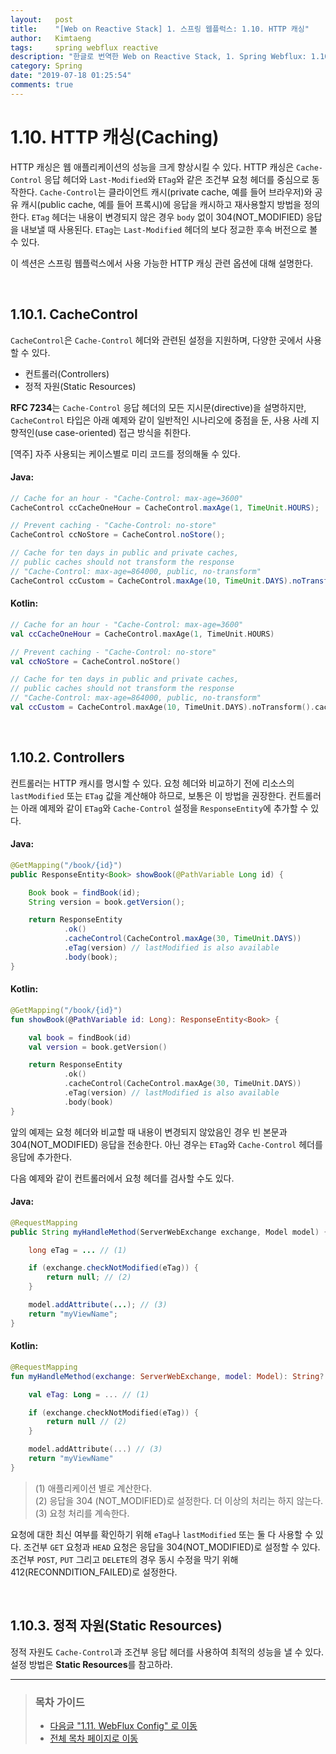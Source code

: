 ```yaml
---
layout:   post
title:    "[Web on Reactive Stack] 1. 스프링 웹플럭스: 1.10. HTTP 캐싱"
author:   Kimtaeng
tags: 	  spring webflux reactive
description: "한글로 번역한 Web on Reactive Stack, 1. Spring Webflux: 1.10. HTTP Caching"
category: Spring
date: "2019-07-18 01:25:54"
comments: true
---
```


# 1.10. HTTP 캐싱(Caching)
HTTP 캐싱은 웹 애플리케이션의 성능을 크게 향상시킬 수 있다. HTTP 캐싱은 `Cache-Control` 응답 헤더와 `Last-Modified`와 `ETag`와
같은 조건부 요청 헤더를 중심으로 동작한다. `Cache-Control`는 클라이언트 캐시(private cache, 예를 들어 브라우저)와
공유 캐시(public cache, 예를 들어 프록시)에 응답을 캐시하고 재사용할지 방법을 정의한다. `ETag` 헤더는 내용이 변경되지 않은 경우 
`body` 없이 304(NOT_MODIFIED) 응답을 내보낼 때 사용된다. `ETag`는 `Last-Modified` 헤더의 보다 정교한 후속 버전으로 볼 수 있다.

이 섹션은 스프링 웹플럭스에서 사용 가능한 HTTP 캐싱 관련 옵션에 대해 설명한다.

<br>

## 1.10.1. CacheControl
`CacheControl`은 `Cache-Control` 헤더와 관련된 설정을 지원하며, 다양한 곳에서 사용할 수 있다.

- 컨트롤러(Controllers)
- 정적 자원(Static Resources)

**RFC 7234**는 `Cache-Control` 응답 헤더의 모든 지시문(directive)을 설명하지만, `CacheControl` 타입은 아래 예제와 같이
일반적인 시나리오에 중점을 둔, 사용 사례 지향적인(use case-oriented) 접근 방식을 취한다.

<div class="post_comments">[역주] 자주 사용되는 케이스별로 미리 코드를 정의해둘 수 있다.</div>

#### Java:
```java
// Cache for an hour - "Cache-Control: max-age=3600"
CacheControl ccCacheOneHour = CacheControl.maxAge(1, TimeUnit.HOURS);

// Prevent caching - "Cache-Control: no-store"
CacheControl ccNoStore = CacheControl.noStore();

// Cache for ten days in public and private caches,
// public caches should not transform the response
// "Cache-Control: max-age=864000, public, no-transform"
CacheControl ccCustom = CacheControl.maxAge(10, TimeUnit.DAYS).noTransform().cachePublic();
```

#### Kotlin:
```kotlin
// Cache for an hour - "Cache-Control: max-age=3600"
val ccCacheOneHour = CacheControl.maxAge(1, TimeUnit.HOURS)

// Prevent caching - "Cache-Control: no-store"
val ccNoStore = CacheControl.noStore()

// Cache for ten days in public and private caches,
// public caches should not transform the response
// "Cache-Control: max-age=864000, public, no-transform"
val ccCustom = CacheControl.maxAge(10, TimeUnit.DAYS).noTransform().cachePublic()
```

<br>

## 1.10.2. Controllers
컨트롤러는 HTTP 캐시를 명시할 수 있다. 요청 헤더와 비교하기 전에 리소스의 `lastModified` 또는 `ETag` 값을 계산해야 하므로,
보통은 이 방법을 권장한다. 컨트롤러는 아래 예제와 같이 `ETag`와 `Cache-Control` 설정을 `ResponseEntity`에 추가할 수 있다.

#### Java:
```java
@GetMapping("/book/{id}")
public ResponseEntity<Book> showBook(@PathVariable Long id) {

    Book book = findBook(id);
    String version = book.getVersion();

    return ResponseEntity
            .ok()
            .cacheControl(CacheControl.maxAge(30, TimeUnit.DAYS))
            .eTag(version) // lastModified is also available
            .body(book);
}
```

#### Kotlin:
```kotlin
@GetMapping("/book/{id}")
fun showBook(@PathVariable id: Long): ResponseEntity<Book> {

    val book = findBook(id)
    val version = book.getVersion()

    return ResponseEntity
            .ok()
            .cacheControl(CacheControl.maxAge(30, TimeUnit.DAYS))
            .eTag(version) // lastModified is also available
            .body(book)
}
```

앞의 예제는 요청 헤더와 비교할 때 내용이 변경되지 않았음인 경우 빈 본문과 304(NOT_MODIFIED) 응답을 전송한다. 아닌 경우는 `ETag`와
`Cache-Control` 헤더를 응답에 추가한다.

다음 예제와 같이 컨트롤러에서 요청 헤더를 검사할 수도 있다.

#### Java:
```java
@RequestMapping
public String myHandleMethod(ServerWebExchange exchange, Model model) {

    long eTag = ... // (1)

    if (exchange.checkNotModified(eTag)) {
        return null; // (2)
    }

    model.addAttribute(...); // (3)
    return "myViewName";
}
```

#### Kotlin:
```kotlin
@RequestMapping
fun myHandleMethod(exchange: ServerWebExchange, model: Model): String? {

    val eTag: Long = ... // (1)

    if (exchange.checkNotModified(eTag)) {
        return null // (2)
    }

    model.addAttribute(...) // (3)
    return "myViewName"
}
```

> (1) 애플리케이션 별로 계산한다.<br>
> (2) 응답을 304 (NOT_MODIFIED)로 설정한다. 더 이상의 처리는 하지 않는다.<br>
> (3) 요청 처리를 계속한다.<br>

요청에 대한 최신 여부를 확인하기 위해 `eTag`나 `lastModified` 또는 둘 다 사용할 수 있다. 조건부 `GET` 요청과 `HEAD` 요청은
응답을 304(NOT_MODIFIED)로 설정할 수 있다. 조건부 `POST`, `PUT` 그리고 `DELETE`의 경우 동시 수정을 막기 위해
412(RECONNDITION_FAILED)로 설정한다.

<br>

## 1.10.3. 정적 자원(Static Resources)
정적 자원도 `Cache-Control`과 조건부 응답 헤더를 사용하여 최적의 성능을 낼 수 있다. 설정 방법은 **Static Resources**를 참고하라.

---

> ### 목차 가이드
> - <a href="/post/spring-webflux-references-webflux-config">다음글 "1.11. WebFlux Config" 로 이동</a>
> - <a href="/post/web-on-reactive-stack">전체 목차 페이지로 이동</a>